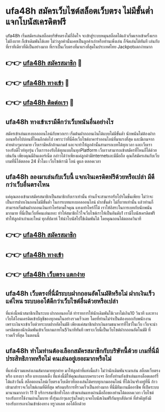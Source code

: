 # ufa48h สมัครเว็บไซต์สล็อตเว็บตรง ไม่มีขั้นต่ำ แจกโบนัสเครดิตฟรี

ufa48h เริ่มสมัครเล่นสล็อตบริษัทตรงไม่กี่อึดใจ จะเข้าสู่ระบบหมุนสล็อตได้แล้วเริ่มแรกเข้าครั้งแรก ไม่ถึงบาท ก็เข้าเดิมพันได้เลย ไม่ว่าลูกค้านั้นเคยเป็นลูกค้าเก่าหรือท่านเพิ่งเล่น ก็จัดเล่นได้ทันที เล่นกับที่เราทีเดียวที่ดีเป็นอย่างมาก ที่เราเป็นเว็บตรงที่มาแรงที่สุดในประเทศไทย Jackpotแตกง่ายมาก

## 👉👉 [ufa48h สมัครสมาชิก](https://bit.ly/3Ckzg5n) 🎰
## 👉👉 [ufa48h ทางเข้า](https://bit.ly/3Ckzg5n) 🎰
## 👉👉 [ufa48h ติดต่อเรา](https://bit.ly/3Ckzg5n) 🎰

## ufa48h ทางเข้าเรามีดีกว่าเว็บพนันอื่นอย่างไร
สมัครเข้าเล่นแทงบอลออนไลน์กับพวกเรา เริ่มต้นฝากถอนเงินได้แบบไม่มีขั้นต่ำ นักพนันไม่ต้องฝากถอนหรือไปบ่อนที่ไหนอีกต่อไป เพราะว่าที่นี่คือเว็บไซต์บาคาร่าออนไลน์ที่มาแรงที่สุด และมีเกมจากค่ายต่างๆมากมาย เว็บเรามีหลักล้านเกมส์ และจะทำให้ลูกค้านั้นสามารถเบทได้ทุกเวลา และเว็บเรารองรับดีไวท์ทุกรุ่น เว็บเรารองรับได้ทุกแบบในทุกPlatform เว็บเราสามารถเข้าสมัครที่ไหนก็ได้ด้วยเช่นกัน เพียงคุณมีอินเตอร์เน็ต กล่าวได้ว่าเพียงแค่ลูกค้ามีinternetและมีมือถือ คุณก็สมัครเล่นกับเว็บเกมที่นี่ได้ตลอด 24 ชั่วโมง เว็บไซต์เรามี ไลน์ ดูแล ตลอดเวลา

## ufa48h ลองมาเล่นกับเว็บนี้ แจกเงินเครดิตฟรีด้วยหรือเปล่า มีดีกว่าเว็บอื่นตรงไหน
แค่คุณลองเข้ามาสมัครสมาชิกเป็นสมาชิกกับเราเท่านั้น ท่านก็จะสามารถรับโปรโมชั่นเพียบ ไม่ว่าจะเป็นการฝากเงินถอนไม่มีขั้นต่ำ ในการเบทแทงบอลออนไลน์ ฝากขั้นต่ำ ไม่กี่บาทเท่านั้น แล้วท่านก็สามารถเริ่มต้นฝากถอนเงินเท่าไหร่ตามใจคุณ แทงเท่าไหร่ก็ได้ เราให้อิสระในการเบทกับนักพนันมากมาย ที่นี่เป็นเว็บที่คนเล่นเยอะ ทำให้สมาชิกไว้ใจเว็บไซต์เราให้เป็นอันดับ1 เรามีโบนัสเครดิตฟรี ทำให้ลูกค้าเก่าและใหม่ ทุกสัปดาห์ ให้นำโบนัสไปใช้เดิมพันได้ โดยคุณถอนได้ตลอดวินาที

## 👉👉 [ufa48h สมัครสมาชิก](https://bit.ly/3Ckzg5n)
## 👉👉 [ufa48h ทางเข้า](https://bit.ly/3Ckzg5n)
## 👉👉 [ufa48h เว็บตรง แตกง่าย](https://bit.ly/3Ckzg5n)

## ufa48h เว็บตรงที่นี่มีระบบฝากถอนอัตโนมัติหรือไม่ ฝากเงินเร็วแค่ไหน ระบบออโต้ดีกว่าเว็บไซต์อื่นด้วยหรือเปล่า
ที่แห่งนี้หน้าสมาชิกเป็นระบบ ฝากถอนออโต้ ทำรายการให้นักเดิมพันใช้เวลาไม่เกิน10 วินาที และทางเว็บได้โอนเครดิตเข้าบัญชีของทุกคนในอย่างรวดเร็วเลย โดยที่ท่านไม่จำเป็นต้องบอกกับพนักงาน เพราะเงินจะเข้าเว็บด้วยระบบฝากอัตโนมัติ เพียงแค่สมาชิกฝากเงินตามธนาคารที่โชว์ในเว็บ เว็บจะนำเครดิตของนักเดิมพันเข้าเว็บเกมภายใน5วินาทีทันที เพราะเว็บนี้เป็นเว็บไซต์ฝากถอนอัตโนมัติ ที่รวดเร็วที่สุด ในตอนนี้

## ufa48h ทำไมท่านต้องเลือกสมัครสมาชิกกับบริษัทนี้ด้วย เกมที่นี่มีประสิทธิภาพหรือไม่ คนเล่นอยู่เยอะมากหรือไม่
ที่แห่งนี้รวมแหล่งเกมส์มากมายทุกค่าย มาให้ลูกค้าที่แห่งนี้แล้ว ไม่ว่านักเดิมพันจะมาเล่น สล็อตเว็บตรง หรือ แทงบา หรือ แทงบอลเต็ง ที่แห่งนี้มีให้คุณเล่นแบบครบวงจร อีกทั้งท่านยังเข้าเล่นแทงล็อตเตอร์รี่ได้แล้ววันนี้ สล็อตออนไลน์เว็บตรงเว็บเดียวที่ลองเล่นได้ครบทุกเกมออนไลน์ ที่ได้เงินจริงอยู่ที่นี่ ก้าวเข้ามาสำรวจเว็บไซต์เกมที่ดีที่สุด พร้อมบริการที่รวดเร็วเป็นอย่างมาก ที่นี่มีทีมงานมืออาชีพ ที่เปิดระบบมานานมากกว่า 11 ปี บริการสมาชิกทั่วโลก เข้ามาเล่นแทงผ่านมือถือของท่านได้ตลอดเวลา เว็บไซต์รองรับการใช้งานผ่านโมบาย ทั้งรุ่นเก่าๆและรุ่นใหม่ๆ แจกโบนัสเงินฟรีกันทุกสัปดาห์ ที่สำคัญยังมีรองรับการเอาเงินเข้าช่องทาง ทรูวอเลท ออโต้อีกด้วย
